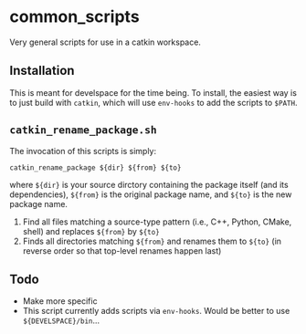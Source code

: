 # common_scripts

Very general scripts for use in a catkin workspace.

## Installation

This is meant for develspace for the time being. To install, the easiest way is to just build with `catkin`, which will use `env-hooks` to add the scripts to `$PATH`.

## `catkin_rename_package.sh`

The invocation of this scripts is simply:

	catkin_rename_package ${dir} ${from} ${to}

where `${dir}` is your source dirctory containing the package itself (and its dependencies), `${from}` is the original package name, and `${to}` is the new package name.

1.	Find all files matching a source-type pattern (i.e., C++, Python, CMake, shell) and replaces `${from}` by `${to}`
2.	Finds all directories matching `${from}` and renames them to `${to}` (in reverse order so that top-level renames happen last)

## Todo

*	Make more specific
*	This script currently adds scripts via `env-hooks`. Would be better to use `${DEVELSPACE}/bin`...
